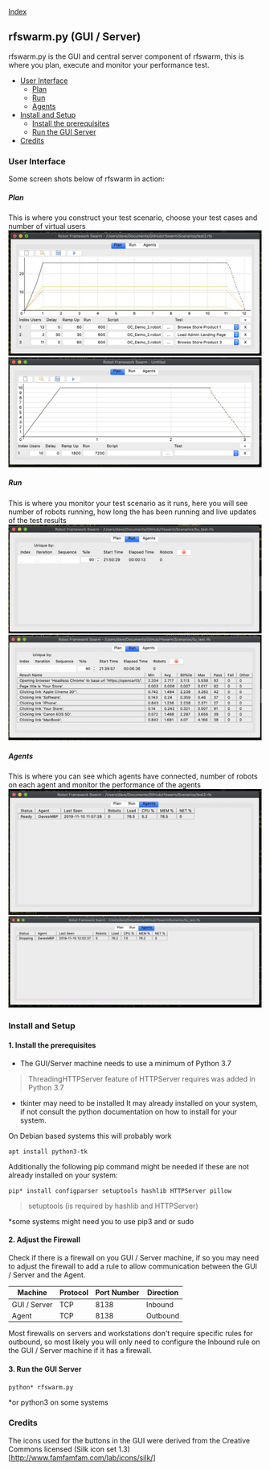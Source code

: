
[Index](Index.md)

## rfswarm.py (GUI / Server)

rfswarm.py is the GUI and central server component of rfswarm, this is where you plan, execute and monitor your performance test.

- [User Interface](#User-Interface)
	- [Plan](#Plan)
	- [Run](#Run)
	- [Agents](#Agents)
- [Install and Setup](#Install-and-Setup)
	- [Install the prerequisites](#1-install-the-prerequisites)
	- [Run the GUI Server](#2-Run-the-GUI-Server)
- [Credits](#Credits)

### User Interface

Some screen shots below of rfswarm in action:
##### Plan
This is where you construct your test scenario, choose your test cases and number of virtual users
![Image](Images/Plan_saved_opened_v0.3.png "Plan - Planning a performance test")
![Image](Images/Plan_unsaved_v0.3.png "Plan - New")
##### Run
This is where you monitor your test scenario as it runs, here you will see number of robots running, how long the has been running and live updates of the test results
![Image](Images/Run_Start_v0.4.png "Run - Just Started")
![Image](Images/Run_v0.4.png "Run - Showing results being collected live")
##### Agents
This is where you can see which agents have connected, number of robots on each agent and monitor the performance of the agents
![Image](Images/Agents_ready_v0.3.png "Agents Ready")
![Image](Images/Agents_stopping_v0.3.png "Agents Stopping")

### Install and Setup

#### 1. Install the prerequisites

- The GUI/Server machine needs to use a minimum of Python 3.7
> ThreadingHTTPServer feature of HTTPServer requires was added in Python 3.7

- tkinter may need to be installed
It may already installed on your system, if not consult the python documentation on how to install for your system.

On Debian based systems this will probably work
```
apt install python3-tk
```

Additionally the following pip command might be needed if these are not already installed on your system:
```
pip* install configparser setuptools hashlib HTTPServer pillow
```
> setuptools (is required by hashlib and HTTPServer)

\*some systems might need you to use pip3 and or sudo

#### 2. Adjust the Firewall

Check if there is a firewall on you GUI / Server machine, if so you may need to adjust the firewall to add a rule to allow communication between the GUI / Server and the Agent.

| Machine | Protocol | Port Number | Direction |
|---|---|---|---|
| GUI / Server | TCP | 8138 | Inbound |
| Agent | TCP | 8138 | Outbound |

Most firewalls on servers and workstations don't require specific rules for outbound, so most likely you will only need to configure the Inbound rule on the GUI / Server machine if it has a firewall.


#### 3. Run the GUI Server

```
python* rfswarm.py
```
\*or python3 on some systems

### Credits

The icons used for the buttons in the GUI were derived from the Creative Commons licensed (Silk icon set 1.3)[http://www.famfamfam.com/lab/icons/silk/]
